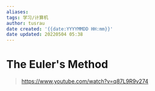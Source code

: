 ```yaml
---
aliases: 
tags: 学习/计算机
author: tusrau
date created: '{{date:YYYYMMDD HH:mm}}'
date updated: 20220504 05:38
---
```


# The Euler's Method

>https://www.youtube.com/watch?v=q87L9R9v274

